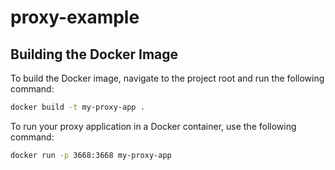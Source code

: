 # proxy-example

## Building the Docker Image

To build the Docker image, navigate to the project root and run the following command:

```bash
docker build -t my-proxy-app .
```

To run your proxy application in a Docker container, use the following command:

```bash
docker run -p 3668:3668 my-proxy-app
